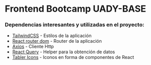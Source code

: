 # Frontend Bootcamp UADY-BASE

### Dependencias interesantes y utilizadas en el proyecto:

-   [TailwindCSS](https://tailwindcss.com/) - Estilos de la aplicación
-   [React router dom](https://reactrouter.com/en/main) - Router de la aplicación
-   [Axios](https://axios-http.com/docs/intro) - Cliente Http
-   [React Query](https://tanstack.com/query/v3) - Helper para la obtención de datos
-   [Tabler Icons](https://tabler-icons.io/) - Iconos en forma de componentes de React

